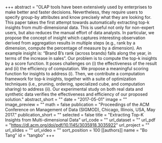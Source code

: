 +++
abstract = "OLAP tools have been extensively used by enterprises to make better and faster decisions. Nevertheless, they require users to specify group-by attributes and know precisely what they are looking for. This paper takes the first attempt towards automatically extracting top-k insights from multi-dimensional data. This is useful not only for non-expert users, but also reduces the manual effort of data analysts. In particular, we propose the concept of insight which captures interesting observation derived from aggregation results in multiple steps (e.g., rank by a dimension, compute the percentage of measure by a dimension). An example insight is: “Brand B’s rank (across brands) falls along the year, in terms of the increase in sales”. Our problem is to compute the top-k insights by a score function. It poses challenges on (i) the effectiveness of the result and (ii) the efficiency of computation. We propose a meaningful scoring function for insights to address (i). Then, we contribute a computation framework for top-k insights, together with a suite of optimization techniques (i.e., pruning, ordering, specialized cube, and computation sharing) to address (ii). Our experimental study on both real data and synthetic data verifies the effectiveness and efficiency of our proposed solution."
abstract_short = ""
date = "2017-05-01"
image = ""
image_preview = ""
math = false
publication = "Proceedings of the ACM Conference on Management of Data (SIGMOD), Chicago, Illinois, USA, May 2017."
publication_short = ""
selected = false
title = "Extracting Top-K Insights from Multi-dimensional Data"
url_code = ""
url_dataset = ""
url_pdf = "https://dl.acm.org/doi/pdf/10.1145/3035918.3035922"
url_project = ""
url_slides = ""
url_video = ""
sort_position = 100
[[authors]]
    name = "Bo Tang"
    id = "tangbo"
+++

